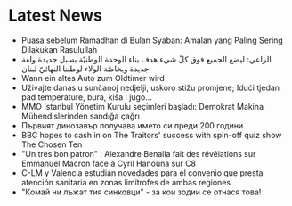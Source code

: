 # Latest News
-  Puasa sebelum Ramadhan di Bulan Syaban: Amalan yang Paling Sering Dilakukan Rasulullah
-  الراعي: ليضع الجميع فوق كلّ شيء هدف بناء الوحدة الوطنيّة بسبل جديدة ولغة جديدة وبخاصّة الولاء لوطننا النهائيّ لبنان
-  Wann ein altes Auto zum Oldtimer wird
-  Uživajte danas u sunčanoj nedjelji, uskoro stižu promjene; Idući tjedan pad temperature, bura, kiša i jugo...
-  MMO İstanbul Yönetim Kurulu seçimleri başladı: Demokrat Makina Mühendislerinden sandığa çağrı
-  Първият динозавър получава името си преди 200 години
-  BBC hopes to cash in on The Traitors' success with spin-off quiz show The Chosen Ten
-  "Un très bon patron" : Alexandre Benalla fait des révélations sur Emmanuel Macron face à Cyril Hanouna sur C8
-  C-LM y Valencia estudian novedades para el convenio que presta atención sanitaria en zonas limítrofes de ambas regiones
-  "Комай ни лъжат тия синковци" - за кои зодии се отнася това!
